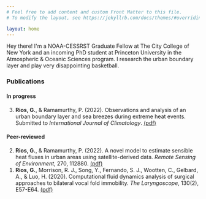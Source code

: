 ```yaml
---
# Feel free to add content and custom Front Matter to this file.
# To modify the layout, see https://jekyllrb.com/docs/themes/#overriding-theme-defaults

layout: home
---
```


Hey there! I'm a NOAA-CESSRST Graduate Fellow at The City College of New York and an incoming PhD student at Princeton University in the Atmospheric & Oceanic Sciences program. I research the urban boundary layer and play very disappointing basketball.

### Publications

#### In progress

<ol reversed start='3'>
	<li><b>Rios, G.</b>, & Ramamurthy, P. (2022). Observations and analysis of an urban boundary layer and sea breezes during extreme heat events. Submitted to <i>International Journal of Climatology</i>. <a href='/docs/ubl-extreme_heat.pdf'>(pdf)</a></li>
</ol>

#### Peer-reviewed
<ol reversed>
	<li><b>Rios, G.</b>, & Ramamurthy, P. (2022). A novel model to estimate sensible heat fluxes  in urban areas using satellite-derived data. <i>Remote Sensing of Environment</i>, 270, 112880. <a href='/docs/qh_goes16.pdf'>(pdf)</a></li>
	<li><b>Rios, G.</b>, Morrison, R. J., Song, Y., Fernando, S. J., Wootten, C., Gelbard, A., & Luo, H. (2020). Computational fluid dynamics analysis of surgical approaches to bilateral vocal fold immobility. <i>The Laryngoscope</i>, 130(2), E57-E64. <a href='/docs/cfd_laryngoscope.pdf'>(pdf)</a></li>
</ol>